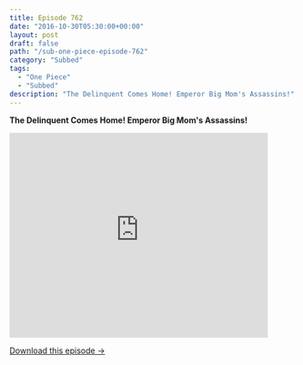 ```yaml
---
title: Episode 762
date: "2016-10-30T05:30:00+00:00"
layout: post
draft: false
path: "/sub-one-piece-episode-762"
category: "Subbed"
tags:
  - "One Piece"
  - "Subbed"
description: "The Delinquent Comes Home! Emperor Big Mom's Assassins!"
---
```


**The Delinquent Comes Home! Emperor Big Mom's Assassins!**

<iframe width="640" height="360" src="https://www.rapidvideo.com/e/G6FRPGT0HG" frameborder="0" marginwidth=0 marginheight=0 scrolling=no allowfullscreen style="max-width:90%;"></iframe>

<a href="http://ouo.io/qs/eCodkFEQ?s=https://www.rapidvideo.com/d/G6FRPGT0HG" class="styled_a">Download this episode →</a>

